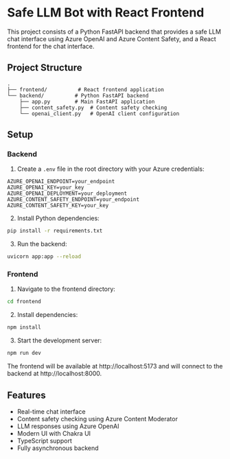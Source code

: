 # Safe LLM Bot with React Frontend

This project consists of a Python FastAPI backend that provides a safe LLM chat interface using Azure OpenAI and Azure Content Safety, and a React frontend for the chat interface.

## Project Structure

```
.
├── frontend/          # React frontend application
└── backend/          # Python FastAPI backend
    ├── app.py        # Main FastAPI application
    ├── content_safety.py  # Content safety checking
    └── openai_client.py   # OpenAI client configuration
```

## Setup

### Backend

1. Create a `.env` file in the root directory with your Azure credentials:
```env
AZURE_OPENAI_ENDPOINT=your_endpoint
AZURE_OPENAI_KEY=your_key
AZURE_OPENAI_DEPLOYMENT=your_deployment
AZURE_CONTENT_SAFETY_ENDPOINT=your_endpoint
AZURE_CONTENT_SAFETY_KEY=your_key
```

2. Install Python dependencies:
```bash
pip install -r requirements.txt
```

3. Run the backend:
```bash
uvicorn app:app --reload
```

### Frontend

1. Navigate to the frontend directory:
```bash
cd frontend
```

2. Install dependencies:
```bash
npm install
```

3. Start the development server:
```bash
npm run dev
```

The frontend will be available at http://localhost:5173 and will connect to the backend at http://localhost:8000.

## Features

- Real-time chat interface
- Content safety checking using Azure Content Moderator
- LLM responses using Azure OpenAI
- Modern UI with Chakra UI
- TypeScript support
- Fully asynchronous backend